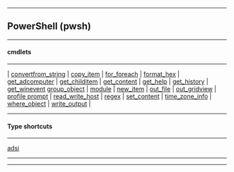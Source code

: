 
***

## PowerShell (pwsh)

***

#### cmdlets

***

\| [convertfrom_string](convertfrom_string\convertfrom_string.html) | [copy_item](copy_item\copy_item.html) | [for_foreach](for_foreach\for_foreach.html) | [format_hex](format_hex\format_hex.html) | [get_adcomputer](ad\get_adcomputer.html) | [get_childitem](get_childitem\get_childitem.html) | [get_content](get_content\get_content.html) | [get_help](get_help\get_help.html) | [get_history](get_history\get_history.html) | [get_winevent](get_winevent\get_winevent.html) [group_object](group_object\group_object.html) | [module](module\module.html) | [new_item](new_item\new_item.html) | [out_file](out_file\out_file.html) | [out_gridview](out_gridview\out_gridview.html) | [profile prompt](profile_prompt\profile_prompt.html) | [read_write_host](read_write_host\read_write_host.html) | [regex](regex\regex.html) | [set_content](set_content\set_content.html) |  [time_zone_info](time_zone_info\time_zone_info.html) | [where_object](where_object\where_object.html) | [write_output](write_output\write_output.html) |

***

#### Type shortcuts

***

[adsi](ad\adsi.html)


***
***
